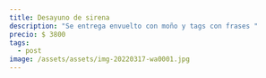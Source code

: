 ```yaml
---
title: Desayuno de sirena
description: "Se entrega envuelto con moño y tags con frases "
precio: $ 3800
tags:
  - post
image: /assets/assets/img-20220317-wa0001.jpg
---
```

